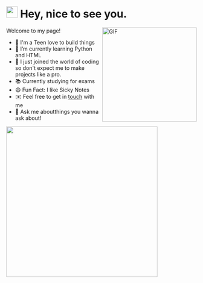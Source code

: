 <h1><img src="https://emojis.slackmojis.com/emojis/images/1531849430/4246/blob-sunglasses.gif?1531849430" width="30"/> Hey, nice to see you.</h1>

<img align="right" height="250" alt="GIF" src="https://i.pinimg.com/originals/cd/59/d6/cd59d626dc86397fe45080e6e9c7027d.gif" />

Welcome to my page!

- 💙 I'm a Teen love to build things
- 🌱 I’m currently learning Python and HTML
- 🔭 I just joined the world of coding so don't expect me to make projects like a pro.
- 📚 Currently studying for exams
- 😄 Fun Fact: I like Sicky Notes
- ✉️ Feel free to get in [touch](mailto:explorist20@gmail.com.) with me
- 💬 Ask me aboutthings you wanna ask about!

<img width="400" src="https://github-readme-stats.vercel.app/api?username=jeffreytse&show_icons=true&hide_border=true">


<!--
**jeffreytse/jeffreytse** is a ✨ _special_ ✨ repository because its `README.md` (this file) appears on your GitHub profile.

Here are some ideas to get you started:

- 🔭 I’m currently working on ...
- 🌱 I’m currently learning ...
- 👯 I’m looking to collaborate on ...
- 🤔 I’m looking for help with ...
- 💬 Ask me about ...
- 📫 How to reach me: ...
- 😄 Pronouns: ...
- ⚡ Fun fact: ...
-->
